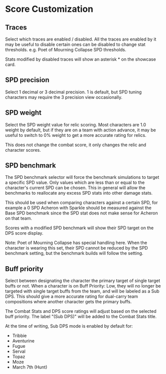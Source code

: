 # Score Customization

## Traces

Select which traces are enabled / disabled.
All the traces are enabled by it may be useful to disable certain ones can be disabled to change stat thresholds.
e.g. Poet of Mourning Collapse SPD thresholds.

Stats modified by disabled traces will show an asterisk * on the showcase card.

## SPD precision

Select 1 decimal or 3 decimal precision.
1 is default, but SPD tuning characters may require the 3 precision view occasionally.

## SPD weight

Select the SPD weight value for relic scoring. Most characters are 1.0 weight by default, but if they are on a
team with action advance, it may be useful to switch to 0% weight to get a more accurate rating for relics.

This does not change the combat score, it only changes the relic and character scores.

## SPD benchmark

The SPD benchmark selector will force the benchmark simulations to target a specific SPD value. Only values which
are less than or equal to the character's current SPD can be chosen. This in general will allow the benchmarks
to reallocate any excess SPD stats into other damage stats.

This should be used when comparing characters against a certain SPD, for example a 0 SPD Acheron with Sparkle should
be measured against the Base SPD benchmark since the SPD stat does not make sense for Acheron on that team.

Scores with a modified SPD benchmark will show their SPD target on the DPS score display.

Note: Poet of Mourning Collapse has special handling here. When the character is wearing this set,
their SPD cannot be reduced by the SPD benchmark setting, but the benchmark builds will follow the setting.

## Buff priority

Select between designating the character the primary target of single target buffs or not.
When a character is on Buff Priority: Low, they will no longer be targeted with single target buffs from the team,
and will be labeled as a Sub DPS. This should give a more accurate rating for dual-carry team compositions where
another character gets the primary buffs.

The Combat Stats and DPS score ratings will adjust based on the selected buff priority. The label "(Sub DPS)" will
be added to the Combat Stats title.

At the time of writing, Sub DPS mode is enabled by default for:

- Tribbie
- Aventurine
- Fugue
- Serval
- Topaz
- Moze
- March 7th (Hunt)
